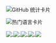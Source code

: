 ![GitHub 统计卡片](https://github-readme-stats.vercel.app/api?username=csheng-github&count_private=true&show_icons=true&theme=radical)

![热门语言卡片](https://github-readme-stats.vercel.app/api/top-langs/?username=csheng-github)

<!-- Github 项目卡片 -->
<a href="https://github.com/csheng-github/vue3-element-admin">
  <img align="center" src="https://github-readme-stats.vercel.app/api/pin/?username=csheng-github&repo=vue3-element-admin" />
</a>
<a href="https://github.com/csheng-github/v3-admin-vite">
  <img align="center" src="https://github-readme-stats.vercel.app/api/pin/?username=csheng-github&repo=v3-admin-vite" />
</a>
<a href="https://github.com/csheng-github/heimahr">
  <img align="center" src="https://github-readme-stats.vercel.app/api/pin/?username=csheng-github&repo=heimahr" />
</a>
<a href="https://github.com/csheng-github/vue-element-admin">
  <img align="center" src="https://github-readme-stats.vercel.app/api/pin/?username=csheng-github&repo=vue-element-admin" />
</a>
<a href="https://github.com/csheng-github/vue-admin-template">
  <img align="center" src="https://github-readme-stats.vercel.app/api/pin/?username=csheng-github&repo=vue-admin-template" />
</a>

